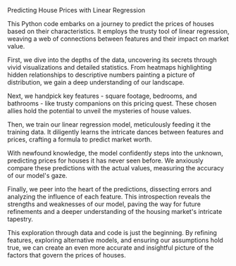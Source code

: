 Predicting House Prices with Linear Regression

This Python code embarks on a journey to predict the prices of houses based on their characteristics. It employs the trusty tool of linear regression, weaving a web of connections between features and their impact on market value.

First, we dive into the depths of the data, uncovering its secrets through vivid visualizations and detailed statistics. From heatmaps highlighting hidden relationships to descriptive numbers painting a picture of distribution, we gain a deep understanding of our landscape.

Next, we handpick key features - square footage, bedrooms, and bathrooms - like trusty companions on this pricing quest. These chosen allies hold the potential to unveil the mysteries of house values.

Then, we train our linear regression model, meticulously feeding it the training data. It diligently learns the intricate dances between features and prices, crafting a formula to predict market worth.

With newfound knowledge, the model confidently steps into the unknown, predicting prices for houses it has never seen before. We anxiously compare these predictions with the actual values, measuring the accuracy of our model's gaze.

Finally, we peer into the heart of the predictions, dissecting errors and analyzing the influence of each feature. This introspection reveals the strengths and weaknesses of our model, paving the way for future refinements and a deeper understanding of the housing market's intricate tapestry.

This exploration through data and code is just the beginning. By refining features, exploring alternative models, and ensuring our assumptions hold true, we can create an even more accurate and insightful picture of the factors that govern the prices of houses.
